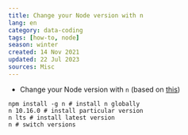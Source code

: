 ```yaml
---
title: Change your Node version with n
lang: en 
category: data-coding
tags: [how-to, node]
season: winter
created: 14 Nov 2021
updated: 22 Jul 2023
sources: Misc
---
```


- Change your Node version with `n` (based on [this](https://aurooba.com/switch-node-js-version))
```shell
npm install -g n # install n globally
n 10.16.0 # install particular version
n lts # install latest version
n # switch versions
```